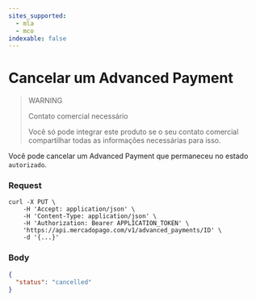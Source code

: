 ```yaml
---
sites_supported:
  - mla
  - mco
indexable: false
---
```


# Cancelar um Advanced Payment

> WARNING
>
> Contato comercial necessário
>
> Você só pode integrar este produto se o seu contato comercial compartilhar todas as informações necessárias para isso.

Você pode cancelar um Advanced Payment que permaneceu no estado `autorizado`.


### Request
```curl
curl -X PUT \
    -H 'Accept: application/json' \
    -H 'Content-Type: application/json' \
    -H 'Authorization: Bearer APPLICATION_TOKEN' \
    'https://api.mercadopago.com/v1/advanced_payments/ID' \
    -d '{...}'
```

### Body
```json
{
  "status": "cancelled"
}
```
